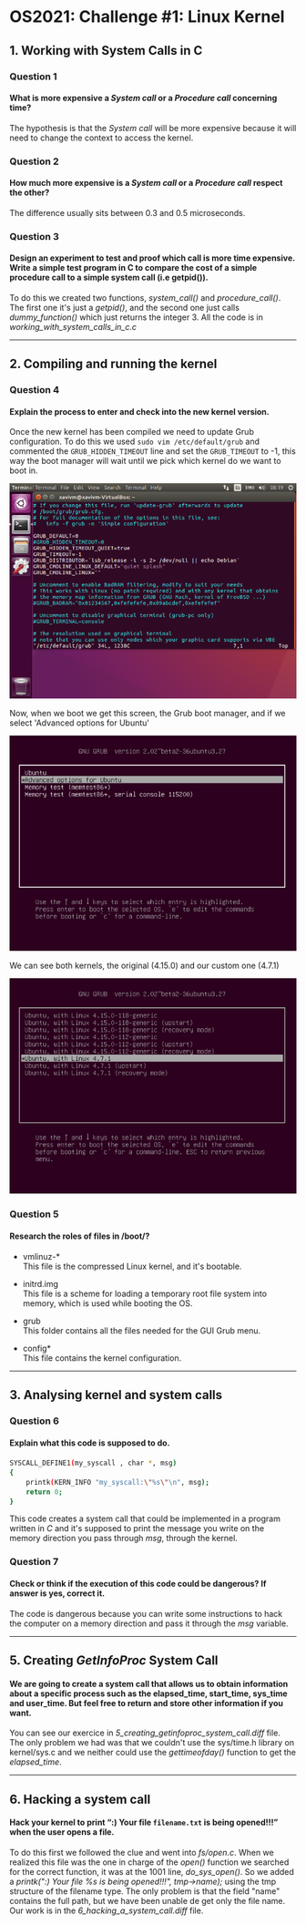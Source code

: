 # OS2021: Challenge #1: Linux Kernel

## 1. Working with System Calls in C

### Question 1
#### What is more expensive a *System call* or a *Procedure call* concerning **time**?
The hypothesis is that the *System call* will be more expensive because it will need to change the context to access the kernel.

### Question 2
#### How much more expensive is a *System call* or a *Procedure call* respect the other?
The difference usually sits between 0.3 and 0.5 microseconds.

### Question 3
#### Design an experiment to test and proof which call is more time expensive. Write a simple test program in C to compare the cost of a simple procedure call to a simple system call (i.e getpid()).
To do this we created two functions, *system\_call()* and *procedure\_call()*.
The first one it's just a *getpid()*, and the second one just calls *dummy_function()* which just returns the integer 3.
All the code is in *working_with_system_calls_in_c.c*
 

---

## 2. Compiling and running the kernel

### Question 4
#### Explain the process to enter and check into the new kernel version.
Once the new kernel has been compiled we need to update Grub configuration.
To do this we used `sudo vim /etc/default/grub` and commented the `GRUB_HIDDEN_TIMEOUT` line and set the `GRUB_TIMEOUT` to -1, this way the boot manager will wait until we pick which kernel do we want to boot in.

![Screenshot of /etc/default/grub file](assets/editing_grub_config.png)

Now, when we boot we get this screen, the Grub boot manager, and if we select 'Advanced options for Ubuntu'

![Screenshot of the grub menu](assets/grub_screenshot.png)

We can see both kernels, the original (4.15.0) and our custom one (4.7.1)

![Screenshot of the installed and bootable kernels](assets/grub_screenshot_1.png)

### Question 5
#### Research the roles of files in /boot/?
* vmlinuz-* \
This file is the compressed Linux kernel, and it's bootable.

* initrd.img \
This file is a scheme for loading a temporary root file system into memory, which is used while booting the OS.

* grub \
This folder contains all the files needed for the GUI Grub menu.

* config* \
This file contains the kernel configuration.

---

## 3. Analysing kernel and system calls

### Question 6
#### Explain what this code is supposed to do.
```bash
SYSCALL_DEFINE1(my_syscall , char *, msg)
{
    printk(KERN_INFO "my_syscall:\"%s\"\n", msg);
    return 0;
}
```
This code creates a system call that could be implemented in a program written in *C* and it's supposed to print the message you write on the memory direction you pass through *msg*, through the kernel.

### Question 7
#### Check or think if the execution of this code could be dangerous? If answer is yes, correct it.
The code is dangerous because you can write some instructions to hack the computer on a memory direction and pass it through the *msg* variable.

---

## 5. Creating *GetInfoProc* System Call

#### We are going to create a system call that allows us to obtain information about a specific process such as the elapsed_time, start_time, sys_time and user_time. But feel free to return and store other information if you want.

You can see our exercice in *5_creating_getinfoproc_system_call.diff* file.
The only problem we had was that we couldn't use the sys/time.h library on kernel/sys.c and we neither could use the *gettimeofday()* function to get the *elapsed_time*.

---

## 6. Hacking a system call

#### Hack your kernel to print “:) Your file ``filename.txt`` is being opened!!!” when the user opens a file.

To do this first we followed the clue and went into *fs/open.c*. When we realized this file was the one in charge of the *open()* function we searched for the correct function, it was at the 1001 line, *do_sys_open()*.
So we added a *printk(":) Your file %s is being opened!!!", tmp->name);* using the tmp structure of the filename type.
The only problem is that the field "name" contains the full path, but we have been unable de get only the file name.
Our work is in the *6_hacking_a_system_call.diff* file.
